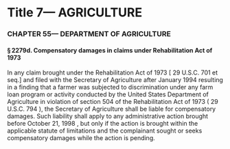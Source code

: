 
# Title 7— AGRICULTURE
### CHAPTER 55— DEPARTMENT OF AGRICULTURE
#### § 2279d. Compensatory damages in claims under Rehabilitation Act of 1973

In any claim brought under the Rehabilitation Act of 1973 [ 29 U.S.C. 701 et seq.] and filed with the Secretary of Agriculture after January 1994 resulting in a finding that a farmer was subjected to discrimination under any farm loan program or activity conducted by the United States Department of Agriculture in violation of section 504 of the Rehabilitation Act of 1973 ( 29 U.S.C. 794 ), the Secretary of Agriculture shall be liable for compensatory damages. Such liability shall apply to any administrative action brought before October 21, 1998 , but only if the action is brought within the applicable statute of limitations and the complainant sought or seeks compensatory damages while the action is pending.
